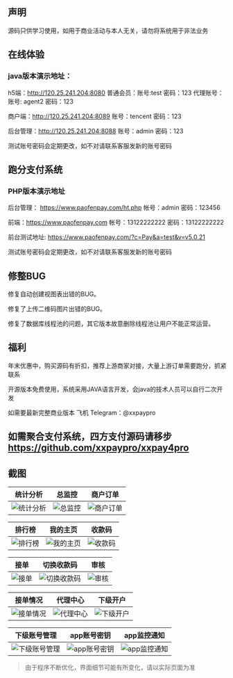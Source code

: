 ## 声明

源码只供学习使用，如用于商业活动与本人无关，请勿将系统用于非法业务

## 在线体验
### java版本演示地址：

h5端：http://120.25.241.204:8080  普通会员：账号:test 密码：123 代理账号：账号: agent2 密码：123

商户端：http://120.25.241.204:8089 账号：tencent   密码：123

后台管理：http://120.25.241.204:8088 账号：admin    密码：123

测试账号密码会定期更改，如不对请联系客服发新的账号密码

## 跑分支付系统

### PHP版本演示地址

后台管理： https://www.paofenpay.com/ht.php 帐号：admin 密码：123456

前端：https://www.paofenpay.com 帐号：13122222222 密码：13122222222

前台测试地址: https://www.paofenpay.com/?c=Pay&a=test&v=v5.0.21

测试账号密码会定期更改，如不对请联系客服发新的账号密码


## 修整BUG

修复自动创建视图表出错的BUG。

修复了上传二维码图片出错的BUG。

修复了数据库线程池的问题，其它版本故意删除线程池让用户不能正常运营。

## 福利
年末优惠中，购买源码有折扣，推荐上游商家对接，大量上游订单需要跑分，抓紧联系


开源版本免费使用，系统采用JAVA语言开发，会java的技术人员可以自行二次开发

如需要最新完整商业版本     飞机 Telegram：@xxpaypro


## 如需聚合支付系统，四方支付源码请移步 https://github.com/xxpaypro/xxpay4pro 


## 截图

| 统计分析 | 总监控 | 商户订单 | 
| :------: | :------: | :------: |
| ![统计分析](/实施输出/截图//20191020211928.png) | ![总监控](/实施输出/截图/20191020212020.png) | ![商户订单](/实施输出/截图/20191021112252.png)

| 排行榜 | 我的主页 | 收款码 |
| :------: | :------: | :------: |
| ![排行榜](/实施输出/截图//1.png) | ![我的主页](/实施输出/截图/2.png) | ![收款码](/实施输出/截图/3.png) |

| 接单 | 切换收款码 | 审核 |
| :------: | :------: | :------: |
| ![接单](/实施输出/截图/4.png) | ![切换收款码](/实施输出/截图/5.png) | ![审核](/实施输出/截图/6.png) |

| 接单情况 | 代理中心 | 下级开户 |
| :------: | :------: | :------: |
| ![接单情况](/实施输出/截图/7.png) | ![代理中心](/实施输出/截图/8.png) | ![下级开户](/实施输出/截图/9.png) |

| 下级账号管理 | app账号密钥 | app监控通知 |
| :------: | :------: | :------: |
| ![下级账号管理](/实施输出/截图/10.png) | ![app账号密钥](/实施输出/截图/11.png) | ![app监控通知](/实施输出/截图/12.png) |

> 由于程序不断优化，界面细节可能有所变化，请以实际页面为准


